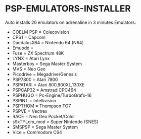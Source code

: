 # PSP-EMULATORS-INSTALLER
Auto installs 20 emulators on adrenaline in 3 minutes
Emulators:
- COELM PSP = Colecovision
- CPS1 = Capcom
- DaedalusX64 = Nintendo 64 (N64)
- Emuodd =
- Fuse = ZX Spectrum 48K
- LYNX = Atari Lynx
- Masterboy = Sega Master System
- MVS = Neo Geo
- Picodrive = Megadrive/Genesis
- PSP7800 = Atari 7800
- PSPATARI = Atari 800,800XL,130XE
- PSPCAP32 = Amstrad CPC464
- PSPHUGO = Pc-Engine/TurboGrafx-16
- PSPINT = Intellivision
- PSPTHOM = Thompson TO7
- PSPVE = Vectrex
- RACE = Neo Geo Pocket/Color
- s9xTYLcm_mod = Super Nintendo (SNES)
- SMSPSP = Sega Master System
- Vice = Commodore C64

